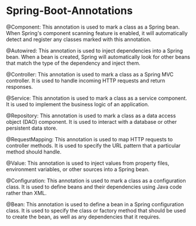 # Spring-Boot-Annotations
@Component: This annotation is used to mark a class as a Spring bean. When Spring's component scanning feature is enabled, it will automatically detect and register any classes marked with this annotation.

@Autowired: This annotation is used to inject dependencies into a Spring bean. When a bean is created, Spring will automatically look for other beans that match the type of the dependency and inject them.

@Controller: This annotation is used to mark a class as a Spring MVC controller. It is used to handle incoming HTTP requests and return responses.

@Service: This annotation is used to mark a class as a service component. It is used to implement the business logic of an application.

@Repository: This annotation is used to mark a class as a data access object (DAO) component. It is used to interact with a database or other persistent data store.

@RequestMapping: This annotation is used to map HTTP requests to controller methods. It is used to specify the URL pattern that a particular method should handle.

@Value: This annotation is used to inject values from property files, environment variables, or other sources into a Spring bean.

@Configuration: This annotation is used to mark a class as a configuration class. It is used to define beans and their dependencies using Java code rather than XML.

@Bean: This annotation is used to define a bean in a Spring configuration class. It is used to specify the class or factory method that should be used to create the bean, as well as any dependencies that it requires.

